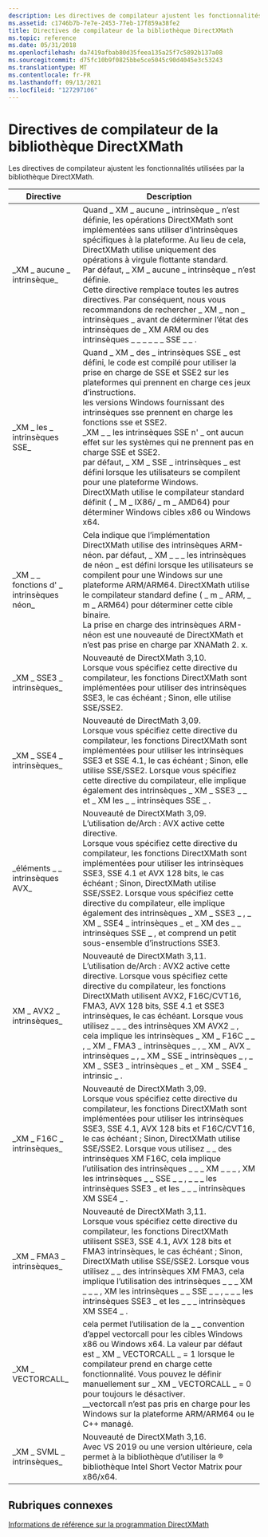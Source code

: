 ```yaml
---
description: Les directives de compilateur ajustent les fonctionnalités utilisées par la bibliothèque DirectXMath.
ms.assetid: c1746b7b-7e7e-2453-77eb-17f859a38fe2
title: Directives de compilateur de la bibliothèque DirectXMath
ms.topic: reference
ms.date: 05/31/2018
ms.openlocfilehash: da7419afbab80d35feea135a25f7c5892b137a08
ms.sourcegitcommit: d75fc10b9f0825bbe5ce5045c90d4045e3c53243
ms.translationtype: MT
ms.contentlocale: fr-FR
ms.lasthandoff: 09/13/2021
ms.locfileid: "127297106"
---
```

# <a name="directxmath-library-compiler-directives"></a>Directives de compilateur de la bibliothèque DirectXMath

Les directives de compilateur ajustent les fonctionnalités utilisées par la bibliothèque DirectXMath.



| Directive                     | Description                                                                                                                                                                                                                                                                                                                                                                                                                                                                                                                                                                      |
|-------------------------------|----------------------------------------------------------------------------------------------------------------------------------------------------------------------------------------------------------------------------------------------------------------------------------------------------------------------------------------------------------------------------------------------------------------------------------------------------------------------------------------------------------------------------------------------------------------------------------|
| \_XM \_ aucune \_ intrinsèque\_        | Quand \_ XM \_ aucune \_ intrinsèque \_ n’est définie, les opérations DirectXMath sont implémentées sans utiliser d’intrinsèques spécifiques à la plateforme. Au lieu de cela, DirectXMath utilise uniquement des opérations à virgule flottante standard.<br/> Par défaut, \_ XM \_ aucune \_ intrinsèque \_ n’est définie.<br/> Cette directive remplace toutes les autres directives. Par conséquent, nous vous recommandons de rechercher \_ XM \_ non \_ intrinsèques \_ avant de déterminer l’état des intrinsèques de \_ XM ARM ou des intrinsèques \_ \_ \_ \_ \_ \_ SSE \_ \_ .<br/>                                                                              |
| \_XM \_ les \_ intrinsèques SSE\_       | Quand \_ XM \_ des \_ intrinsèques SSE \_ est défini, le code est compilé pour utiliser la prise en charge de SSE et SSE2 sur les plateformes qui prennent en charge ces jeux d’instructions.<br/> les versions Windows fournissant des intrinsèques sse prennent en charge les fonctions sse et SSE2.<br/> \_XM \_ \_ les intrinsèques SSE n' \_ ont aucun effet sur les systèmes qui ne prennent pas en charge SSE et SSE2.<br/> par défaut, \_ XM \_ SSE \_ intrinsèques \_ est défini lorsque les utilisateurs se compilent pour une plateforme Windows.<br/> DirectXMath utilise le compilateur standard définit ( \_ M \_ IX86/ \_ m \_ AMD64) pour déterminer Windows cibles x86 ou Windows x64.<br/> |
| \_XM \_ \_ fonctions d' \_ intrinsèques néon\_ | Cela indique que l’implémentation DirectXMath utilise des intrinsèques ARM-néon. par défaut, \_ XM \_ \_ \_ les intrinsèques de néon \_ est défini lorsque les utilisateurs se compilent pour une Windows sur une plateforme ARM/ARM64. DirectXMath utilise le compilateur standard define ( \_ m \_ ARM, \_ m \_ ARM64) pour déterminer cette cible binaire.<br/> La prise en charge des intrinsèques ARM-néon est une nouveauté de DirectXMath et n’est pas prise en charge par XNAMath 2. x.<br/>                                                                                                                                                                             |
| \_XM \_ SSE3 \_ intrinsèques\_      | Nouveauté de DirectXMath 3,10. <br/> Lorsque vous spécifiez cette directive du compilateur, les fonctions DirectXMath sont implémentées pour utiliser des intrinsèques SSE3, le cas échéant ; Sinon, elle utilise SSE/SSE2.<br/>                                                                                                                                                                                                                                                                                                                                                      |
| \_XM \_ SSE4 \_ intrinsèques\_      | Nouveauté de DirectMath 3,09. <br/> Lorsque vous spécifiez cette directive du compilateur, les fonctions DirectXMath sont implémentées pour utiliser les intrinsèques SSE3 et SSE 4.1, le cas échéant ; Sinon, elle utilise SSE/SSE2. Lorsque vous spécifiez cette directive du compilateur, elle implique également des intrinsèques \_ XM \_ SSE3 \_ \_ et \_ XM les \_ \_ intrinsèques SSE \_ .<br/>                                                                                                                                                                                                                                |
| \_éléments \_ \_ intrinsèques AVX\_       | Nouveauté de DirectXMath 3,09. <br/> L’utilisation de/Arch : AVX active cette directive. <br/> Lorsque vous spécifiez cette directive du compilateur, les fonctions DirectXMath sont implémentées pour utiliser les intrinsèques SSE3, SSE 4.1 et AVX 128 bits, le cas échéant ; Sinon, DirectXMath utilise SSE/SSE2. Lorsque vous spécifiez cette directive du compilateur, elle implique également des intrinsèques \_ XM \_ SSE3 \_ , \_ XM \_ SSE4 \_ intrinsèques \_ et \_ XM des \_ \_ intrinsèques SSE \_ , et comprend un petit sous-ensemble d’instructions SSE3. <br/>                                                                    |
| XM \_ AVX2 \_ intrinsèques\_        | Nouveauté de DirectXMath 3,11. <br/> L’utilisation de/Arch : AVX2 active cette directive. Lorsque vous spécifiez cette directive du compilateur, les fonctions DirectXMath utilisent AVX2, F16C/CVT16, FMA3, AVX 128 bits, SSE 4.1 et SSE3 intrinsèques, le cas échéant. Lorsque vous utilisez \_ \_ \_ des intrinsèques XM AVX2 \_ , cela implique les intrinsèques \_ XM \_ F16C \_ \_ , \_ XM \_ FMA3 \_ intrinsèques \_ , \_ XM \_ AVX \_ intrinsèques \_ , \_ XM \_ SSE \_ intrinsèques \_ , \_ XM \_ SSE3 \_ intrinsèques \_ et \_ XM \_ SSE4 \_ intrinsic \_ .<br/>                                                                                       |
| \_XM \_ F16C \_ intrinsèques\_      | Nouveauté de DirectXMath 3,09. <br/> Lorsque vous spécifiez cette directive du compilateur, les fonctions DirectXMath sont implémentées pour utiliser les intrinsèques SSE3, SSE 4.1, AVX 128 bits et F16C/CVT16, le cas échéant ; Sinon, DirectXMath utilise SSE/SSE2. Lorsque vous utilisez \_ \_ des intrinsèques XM F16C, cela implique l’utilisation des intrinsèques \_ \_ \_ XM \_ \_ \_ , XM les intrinsèques \_ \_ SSE \_ \_ , \_ \_ \_ les intrinsèques SSE3 \_ et les \_ \_ \_ intrinsèques XM SSE4 \_ .<br/>                                                                                                                                                 |
| \_XM \_ FMA3 \_ intrinsèques\_      | Nouveauté de DirectXMath 3,11. <br/> Lorsque vous spécifiez cette directive du compilateur, les fonctions DirectXMath utilisent SSE3, SSE 4.1, AVX 128 bits et FMA3 intrinsèques, le cas échéant ; Sinon, DirectXMath utilise SSE/SSE2. Lorsque vous utilisez \_ \_ des intrinsèques XM FMA3, cela implique l’utilisation des intrinsèques \_ \_ \_ XM \_ \_ \_ , XM les intrinsèques \_ \_ SSE \_ \_ , \_ \_ \_ les intrinsèques SSE3 \_ et les \_ \_ \_ intrinsèques XM SSE4 \_ . <br/>                                                                                                                                                            |
| \_XM \_ VECTORCALL\_            | cela permet l’utilisation de la \_ \_ convention d’appel vectorcall pour les cibles Windows x86 ou Windows x64. La valeur par défaut est \_ XM \_ VECTORCALL \_ = 1 lorsque le compilateur prend en charge cette fonctionnalité. Vous pouvez le définir manuellement sur \_ XM \_ VECTORCALL \_ = 0 pour toujours le désactiver. <br/> \_\_vectorcall n’est pas pris en charge pour les Windows sur la plateforme ARM/ARM64 ou le C++ managé. <br/>                                                                                                                                                                                                                 |
| \_XM \_ SVML \_ intrinsèques\_     | Nouveauté de DirectXMath 3,16. <br/> Avec VS 2019 ou une version ultérieure, cela permet à la bibliothèque d’utiliser la &reg; bibliothèque Intel Short Vector Matrix pour x86/x64. <br/>                                                                                                                                                                                                                 |



 

## <a name="related-topics"></a>Rubriques connexes

<dl> <dt>

[Informations de référence sur la programmation DirectXMath](ovw-xnamath-reference.md)
</dt> </dl>

 

 
